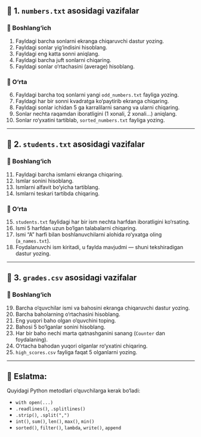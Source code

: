 ## 📁 1. `numbers.txt` asosidagi vazifalar

### 🔹 Boshlang‘ich

1. Fayldagi barcha sonlarni ekranga chiqaruvchi dastur yozing.
2. Fayldagi sonlar yig‘indisini hisoblang.
3. Fayldagi eng katta sonni aniqlang.
4. Fayldagi barcha juft sonlarni chiqaring.
5. Fayldagi sonlar o‘rtachasini (average) hisoblang.


### 🔸 O‘rta

6. Fayldagi barcha toq sonlarni yangi `odd_numbers.txt` fayliga yozing.
7. Fayldagi har bir sonni kvadratga ko‘paytirib ekranga chiqaring.
8. Fayldagi sonlar ichidan 5 ga karralilarni sanang va ularni chiqaring.
9. Sonlar nechta raqamdan iboratligini (1 xonali, 2 xonali...) aniqlang.
10. Sonlar ro‘yxatini tartiblab, `sorted_numbers.txt` fayliga yozing.

---

## 📁 2. `students.txt` asosidagi vazifalar

### 🔹 Boshlang‘ich

11. Fayldagi barcha ismlarni ekranga chiqaring.
12. Ismlar sonini hisoblang.
13. Ismlarni alfavit bo‘yicha tartiblang.
14. Ismlarni teskari tartibda chiqaring.

### 🔸 O‘rta

15. `students.txt` faylidagi har bir ism nechta harfdan iboratligini ko‘rsating.
16. Ismi 5 harfdan uzun bo‘lgan talabalarni chiqaring.
17. Ismi “A” harfi bilan boshlanuvchilarni alohida ro‘yxatga oling (`a_names.txt`).
18. Foydalanuvchi ism kiritadi, u faylda mavjudmi — shuni tekshiradigan dastur yozing.

---

## 📁 3. `grades.csv` asosidagi vazifalar

### 🔹 Boshlang‘ich

19. Barcha o‘quvchilar ismi va bahosini ekranga chiqaruvchi dastur yozing.
20. Barcha baholarning o‘rtachasini hisoblang.
21. Eng yuqori baho olgan o‘quvchini toping.
22. Bahosi 5 bo‘lganlar sonini hisoblang.
23. Har bir baho nechi marta qatnashganini sanang (`Counter` dan foydalaning).
24. O‘rtacha bahodan yuqori olganlar ro‘yxatini chiqaring.
25. `high_scores.csv` fayliga faqat 5 olganlarni yozing.

---

## 📌 Eslatma:

Quyidagi Python metodlari o‘quvchilarga kerak bo‘ladi:

* `with open(...)`
* `.readlines()`, `.splitlines()`
* `.strip()`, `.split(",")`
* `int()`, `sum()`, `len()`, `max()`, `min()`
* `sorted()`, `filter()`, `lambda`, `write()`, `append`
